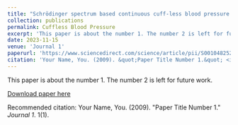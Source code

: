```yaml
---
title: "Schrödinger spectrum based continuous cuff-less blood pressure estimation using clinically relevant features from PPG signal and its second derivative"
collection: publications
permalink: Cuffless Blood Pressure
excerpt: 'This paper is about the number 1. The number 2 is left for future work.'
date: 2023-11-15
venue: 'Journal 1'
paperurl: 'https://www.sciencedirect.com/science/article/pii/S0010482523010235'
citation: 'Your Name, You. (2009). &quot;Paper Title Number 1.&quot; <i>Journal 1</i>. 1(1).'
---
```

This paper is about the number 1. The number 2 is left for future work.

[Download paper here](http://academicpages.github.io/files/paper1.pdf)

Recommended citation: Your Name, You. (2009). "Paper Title Number 1." <i>Journal 1</i>. 1(1).
